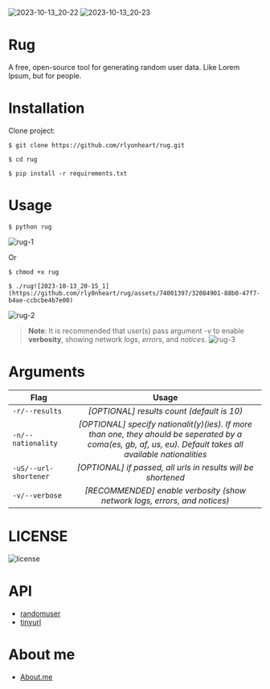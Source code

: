 ![2023-10-13_20-22](https://github.com/rly0nheart/rug/assets/74001397/cf00d5d9-6fb9-4fe2-9aac-e6dfbb56438e)
![2023-10-13_20-23](https://github.com/rly0nheart/rug/assets/74001397/a56ab71c-8a01-4ba9-8aee-352150c75925)



# Rug

A free, open-source tool for generating random user data. Like Lorem Ipsum, but for people.

# Installation
Clone project:
```
$ git clone https://github.com/rlyonheart/rug.git
```

```
$ cd rug
```

```
$ pip install -r requirements.txt
```

# Usage
```
$ python rug
```
![rug-1](https://user-images.githubusercontent.com/74001397/144922076-f5be9619-26fa-4fbc-be77-038dbd23dbe7.gif)


Or 
```
$ chmod +x rug
```

```
$ ./rug![2023-10-13_20-15_1](https://github.com/rly0nheart/rug/assets/74001397/32084901-88b0-47f7-b4ae-ccbcbe4b7e00)

```
![rug-2](https://user-images.githubusercontent.com/74001397/144921671-79610c29-d694-4cdb-b77d-35c598af7f80.gif)


> **Note**: It is recommended that user(s) pass argument *-v* to enable **verbosity**, showing network *logs*, *errors*, and *notices*.
![rug-3](https://user-images.githubusercontent.com/74001397/144922475-fbde51d8-d74c-4fd0-9a9a-f08461315d60.gif)


# Arguments
| Flag          | Usage|
| ------------- |:---------:|
| <code>-r/--results</code>      |   *[OPTIONAL] results count (default is 10)*  |
| <code>-n/--nationality</code>  |  *[OPTIONAL] specify nationalit(y)(ies). If more than one, they ahould be seperated by a coma(es, gb, af, us, eu). Default takes all available nationalities*  |
| <code>-uS/--url-shortener</code>  |  *[OPTIONAL] if passed, all urls in results will be shortened*  |
| <code>-v/--verbose</code>  |  *[RECOMMENDED] enable verbosity (show network logs, errors, and notices)*  |

# LICENSE
![license](https://user-images.githubusercontent.com/74001397/137917929-2f2cdb0c-4d1d-4e4b-9f0d-e01589e027b5.png)

# API
* [randomuser](https://randomuser.me)
* [tinyurl](https://tinyurl.com)

# About me
* [About.me](https://about.me/rlyonheart)
